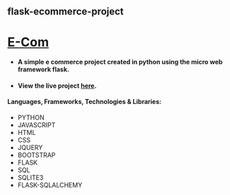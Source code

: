 ## flask-ecommerce-project
# <a href="flask-ecommerce-project.herokuapp.com">E-Com</a>

+ #### A simple e commerce project created in python using the micro web framework flask.

+ #### View the live project <a href="https://flask-ecommerce-project.herokuapp.com">here</a>.

#### Languages, Frameworks, Technologies & Libraries:
+ PYTHON
+ JAVASCRIPT
+ HTML
+ CSS
+ JQUERY
+ BOOTSTRAP
+ FLASK
+ SQL
+ SQLITE3
+ FLASK-SQLALCHEMY
